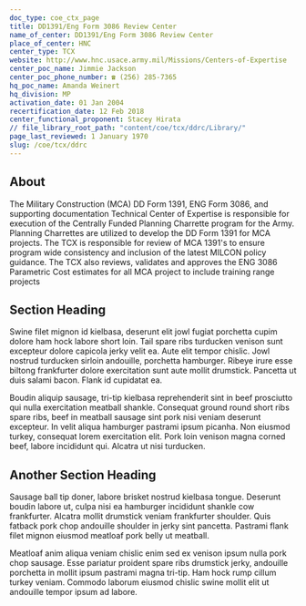 ```yaml
---
doc_type: coe_ctx_page 
title: DD1391/Eng Form 3086 Review Center
name_of_center: DD1391/Eng Form 3086 Review Center
place_of_center: HNC
center_type: TCX
website: http://www.hnc.usace.army.mil/Missions/Centers-of-Expertise
center_poc_name: Jimmie Jackson
center_poc_phone_number: ☎ (256) 285-7365
hq_poc_name: Amanda Weinert
hq_division: MP
activation_date: 01 Jan 2004
recertification_date: 12 Feb 2018
center_functional_proponent: Stacey Hirata
// file_library_root_path: "content/coe/tcx/ddrc/Library/" 
page_last_reviewed: 1 January 1970 
slug: /coe/tcx/ddrc
---
```


## About 

The Military Construction (MCA) DD Form 1391, ENG Form 3086, and supporting documentation Technical Center of Expertise is responsible for execution of the Centrally Funded Planning Charrette program for the Army.  Planning Charrettes are utilized to develop the DD Form 1391 for MCA projects.  The TCX is responsible for review of MCA 1391's to ensure program wide consistency and inclusion of the latest MILCON policy guidance.  The TCX also reviews, validates and approves the ENG 3086 Parametric Cost estimates for all MCA project to include training range projects 

 ## Section Heading 

 Swine filet mignon id kielbasa, deserunt elit jowl fugiat porchetta cupim dolore ham hock labore short loin. Tail spare ribs turducken venison sunt excepteur dolore capicola jerky velit ea. Aute elit tempor chislic. Jowl nostrud turducken sirloin andouille, porchetta hamburger. Ribeye irure esse biltong frankfurter dolore exercitation sunt aute mollit drumstick. Pancetta ut duis salami bacon. Flank id cupidatat ea. 

 Boudin aliquip sausage, tri-tip kielbasa reprehenderit sint in beef prosciutto qui nulla exercitation meatball shankle. Consequat ground round short ribs spare ribs, beef in meatball sausage sint pork nisi veniam deserunt excepteur. In velit aliqua hamburger pastrami ipsum picanha. Non eiusmod turkey, consequat lorem exercitation elit. Pork loin venison magna corned beef, labore incididunt qui. Alcatra ut nisi turducken. 

 ## Another Section Heading 

 Sausage ball tip doner, labore brisket nostrud kielbasa tongue. Deserunt boudin labore ut, culpa nisi ea hamburger incididunt shankle cow frankfurter. Alcatra mollit drumstick veniam frankfurter shoulder. Quis fatback pork chop andouille shoulder in jerky sint pancetta. Pastrami flank filet mignon eiusmod meatloaf pork belly ut meatball. 

 Meatloaf anim aliqua veniam chislic enim sed ex venison ipsum nulla pork chop sausage. Esse pariatur proident spare ribs drumstick jerky, andouille porchetta in mollit ipsum pastrami magna tri-tip. Ham hock rump cillum turkey veniam. Commodo laborum eiusmod chislic swine mollit elit ut andouille tempor ipsum ad labore. 

